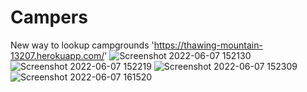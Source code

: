 # Campers
New way to lookup campgrounds
'https://thawing-mountain-13207.herokuapp.com/'
![Screenshot 2022-06-07 152130](https://user-images.githubusercontent.com/81845545/173247548-ef69da91-1b60-4251-8555-342e71f33418.png)
![Screenshot 2022-06-07 152219](https://user-images.githubusercontent.com/81845545/173247561-e12c7b9a-5fcc-4154-ab05-b60a69df306a.png)
![Screenshot 2022-06-07 152309](https://user-images.githubusercontent.com/81845545/173247566-c849f4fb-f91f-4062-b76f-46f6d08e3564.png)
![Screenshot 2022-06-07 161520](https://user-images.githubusercontent.com/81845545/173247569-7a3c3fe6-0866-4d85-b5a6-dd6b5dc986a3.png)
